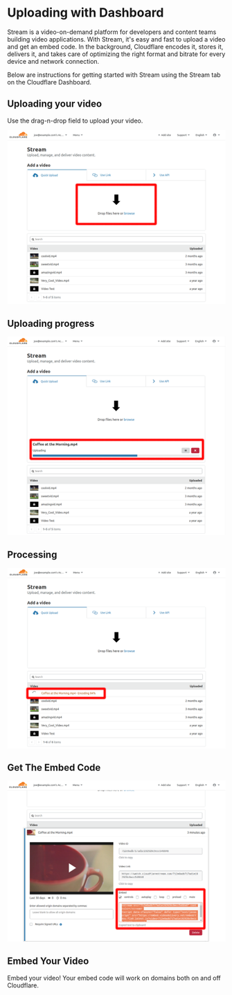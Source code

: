 # Uploading with Dashboard

Stream is a video-on-demand platform for developers and content teams building video applications. With Stream, it's easy and fast to upload a video and get an embed code. In the background, Cloudflare encodes it, stores it, delivers it, and takes care of optimizing the right format and bitrate for every device and network connection.

Below are instructions for getting started with Stream using the Stream tab on the Cloudflare Dashboard.

## Uploading your video

Use the drag-n-drop field to upload your video.

![dashboard uploading view](./media/dashboard-upload.png)

## Uploading progress

![dashboard while video is uploading](./media/dashboard-uploading.png)

## Processing

![dashboard while video is processing](./media/dashboard-processing.png)

## Get The Embed Code

![dashboard while video is finished processing](./media/dashboard-done.png)

## Embed Your Video

Embed your video! Your embed code will work on domains both on and off Cloudflare.
